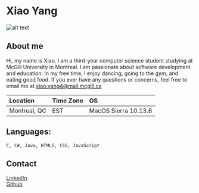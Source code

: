 # Xiao Yang
![alt text](https://xiaoooyang.github.io/images/profile.jpg)




## About me

Hi, my name is Xiao. I am a third-year computer science student studying at McGill University in Montreal. 
I am passionate about software development and education. 
In my free time, I enjoy dancing, going to the gym, and eating good food. 
If you ever have any questions or concerns, feel free to email me at xiao.yang4@mail.mcgill.ca


|Location      | Time Zone     | OS    |
|:------------- |:------------- |:----- |
| Montreal, QC  | EST          | MacOS Sierra 10.13.6 |




## Languages:
``C, C#, Java, HTML5, CSS, JavaScript``

## Contact 


[LinkedIn](https://www.linkedin.com/in/xiao-yang-a80b32177/)  
[Github](https://github.com/xiaoooYang/)
